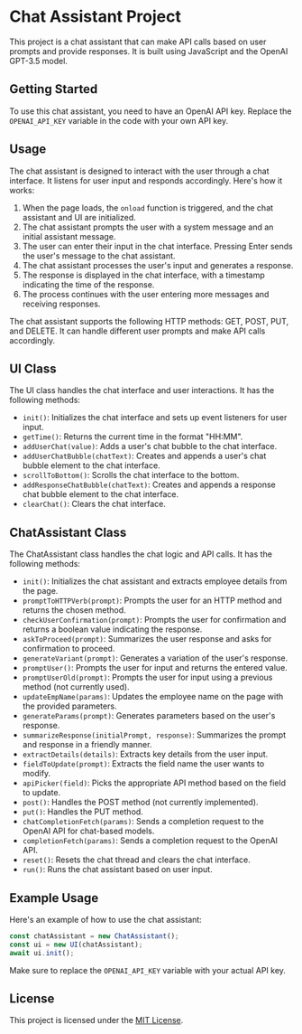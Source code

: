 # Chat Assistant Project

This project is a chat assistant that can make API calls based on user prompts and provide responses. It is built using JavaScript and the OpenAI GPT-3.5 model.

## Getting Started

To use this chat assistant, you need to have an OpenAI API key. Replace the `OPENAI_API_KEY` variable in the code with your own API key.

## Usage

The chat assistant is designed to interact with the user through a chat interface. It listens for user input and responds accordingly. Here's how it works:

1. When the page loads, the `onload` function is triggered, and the chat assistant and UI are initialized.
2. The chat assistant prompts the user with a system message and an initial assistant message.
3. The user can enter their input in the chat interface. Pressing Enter sends the user's message to the chat assistant.
4. The chat assistant processes the user's input and generates a response.
5. The response is displayed in the chat interface, with a timestamp indicating the time of the response.
6. The process continues with the user entering more messages and receiving responses.

The chat assistant supports the following HTTP methods: GET, POST, PUT, and DELETE. It can handle different user prompts and make API calls accordingly.

## UI Class

The UI class handles the chat interface and user interactions. It has the following methods:

- `init()`: Initializes the chat interface and sets up event listeners for user input.
- `getTime()`: Returns the current time in the format "HH:MM".
- `addUserChat(value)`: Adds a user's chat bubble to the chat interface.
- `addUserChatBubble(chatText)`: Creates and appends a user's chat bubble element to the chat interface.
- `scrollToBottom()`: Scrolls the chat interface to the bottom.
- `addResponseChatBubble(chatText)`: Creates and appends a response chat bubble element to the chat interface.
- `clearChat()`: Clears the chat interface.

## ChatAssistant Class

The ChatAssistant class handles the chat logic and API calls. It has the following methods:

- `init()`: Initializes the chat assistant and extracts employee details from the page.
- `promptToHTTPVerb(prompt)`: Prompts the user for an HTTP method and returns the chosen method.
- `checkUserConfirmation(prompt)`: Prompts the user for confirmation and returns a boolean value indicating the response.
- `askToProceed(prompt)`: Summarizes the user response and asks for confirmation to proceed.
- `generateVariant(prompt)`: Generates a variation of the user's response.
- `promptUser()`: Prompts the user for input and returns the entered value.
- `promptUserOld(prompt)`: Prompts the user for input using a previous method (not currently used).
- `updateEmpName(params)`: Updates the employee name on the page with the provided parameters.
- `generateParams(prompt)`: Generates parameters based on the user's response.
- `summarizeResponse(initialPrompt, response)`: Summarizes the prompt and response in a friendly manner.
- `extractDetails(details)`: Extracts key details from the user input.
- `fieldToUpdate(prompt)`: Extracts the field name the user wants to modify.
- `apiPicker(field)`: Picks the appropriate API method based on the field to update.
- `post()`: Handles the POST method (not currently implemented).
- `put()`: Handles the PUT method.
- `chatCompletionFetch(params)`: Sends a completion request to the OpenAI API for chat-based models.
- `completionFetch(params)`: Sends a completion request to the OpenAI API.
- `reset()`: Resets the chat thread and clears the chat interface.
- `run()`: Runs the chat assistant based on user input.

## Example Usage

Here's an example of how to use the chat assistant:

```javascript
const chatAssistant = new ChatAssistant();
const ui = new UI(chatAssistant);
await ui.init();
```

Make sure to replace the `OPENAI_API_KEY` variable with your actual API key.

## License

This project is licensed under the [MIT License](LICENSE).
